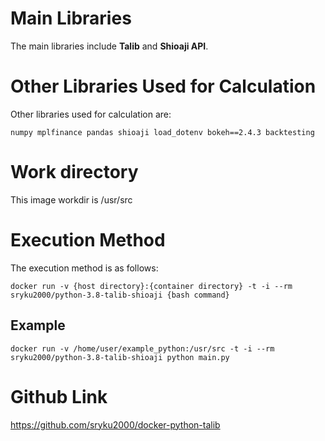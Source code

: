 # Main Libraries
The main libraries include **Talib** and **Shioaji API**.

# Other Libraries Used for Calculation
Other libraries used for calculation are:
```
numpy mplfinance pandas shioaji load_dotenv bokeh==2.4.3 backtesting
```

# Work directory
This image workdir is /usr/src

# Execution Method
The execution method is as follows:
```
docker run -v {host directory}:{container directory} -t -i --rm sryku2000/python-3.8-talib-shioaji {bash command}
```
## Example
```
docker run -v /home/user/example_python:/usr/src -t -i --rm sryku2000/python-3.8-talib-shioaji python main.py
```

# Github Link
https://github.com/sryku2000/docker-python-talib
